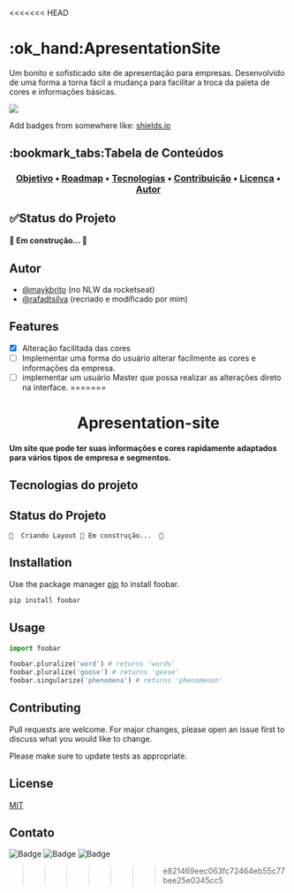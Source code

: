 <<<<<<< HEAD
<h1 id="title">:ok_hand:ApresentationSite</h1>

Um bonito e sofisticado site de apresentação para empresas. Desenvolvido de uma forma a torna fácil a mudança para facilitar a troca da paleta de cores e informações básicas.

<a style="text-align=center;" blank href="https://github.com/tterb/atomic-design-ui/blob/master/LICENSEs">
	<img src="https://img.shields.io/static/v1?label=License&message=MIT&color=7159c1&style=flat&logo="/>
</a>

Add badges from somewhere like: [shields.io](https://shields.io/)

<h2>:bookmark_tabs:Tabela de Conteúdos</h2>
<h3 align="center">
 <a href="#title">Objetivo</a> •
 <a href="#roadmap">Roadmap</a> • 
 <a href="#tecnologias">Tecnologias</a> • 
 <a href="#contribuicao">Contribuição</a> • 
 <a href="#licenc-a">Licença</a> • 
 <a href="#autor">Autor</a>
</h3>
  
<h2 id="roadmap">✅Status do Projeto</h2>

#### 🚀 Em construção... 🚧

<h2 id="autor">Autor</h2>

- [@maykbrito](https://www.github.com/maykbrito) (no NLW da rocketseat)
- [@rafadtsilva](https://www.github.com/rafadtsilva) (recriado e modificado por mim)

## Features

- [x] Alteração facilitada das cores
- [ ] Implementar uma forma do usuário alterar facílmente as cores e informações da empresa.
- [ ] implementar um usuário Master que possa realizar as alterações direto na interface.
=======
<h1 align="center">Apresentation-site</h1>

<h4>Um site que pode ter suas informações e cores rapidamente adaptados para vários tipos de empresa e segmentos.</h4>


## Tecnologias do projeto



## Status do Projeto

	🚧  Criando Layout 🚀 Em construção...  🚧


## Installation

Use the package manager [pip](https://pip.pypa.io/en/stable/) to install foobar.

```bash
pip install foobar
```

## Usage

```python
import foobar

foobar.pluralize('word') # returns 'words'
foobar.pluralize('goose') # returns 'geese'
foobar.singularize('phenomena') # returns 'phenomenon'
```

## Contributing
Pull requests are welcome. For major changes, please open an issue first to discuss what you would like to change.

Please make sure to update tests as appropriate.

## License
[MIT](https://choosealicense.com/licenses/mit/)

## Contato

![Badge](https://img.shields.io/badge/Linedin-%230A66C2?style=for-the-badge&logo=linkedin)
![Badge](https://img.shields.io/badge/Twitter-%231DA1F2?style=for-the-badge&logo=linkedin)
![Badge](https://img.shields.io/badge/Outlook-%231DA1F2?style=for-the-badge&logo=linkedin)
>>>>>>> e821469eec063fc72464eb55c77bee25e0345cc5
